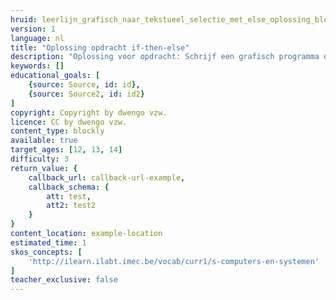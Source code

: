 ```yaml
---
hruid: leerlijn_grafisch_naar_tekstueel_selectie_met_else_oplossing_blocks
version: 1
language: nl
title: "Oplossing opdracht if-then-else"
description: "Oplossing voor opdracht: Schrijf een grafisch programma dat de tekst 'AAN' toont op het scherm wanneer de zuid knop (S) van de Dwenguino wordt ingedrukt en de tekst 'UIT' toont wanneer de zuid knop (S) niet ingedrukt wordt."
keywords: []
educational_goals: [
    {source: Source, id: id}, 
    {source: Source2, id: id2}
]
copyright: Copyright by dwengo vzw.
licence: CC by dwengo vzw.
content_type: blockly
available: true
target_ages: [12, 13, 14]
difficulty: 3
return_value: {
    callback_url: callback-url-example,
    callback_schema: {
        att: test,
        att2: test2
    }
}
content_location: example-location
estimated_time: 1
skos_concepts: [
    'http://ilearn.ilabt.imec.be/vocab/curr1/s-computers-en-systemen'
]
teacher_exclusive: false
---
```

